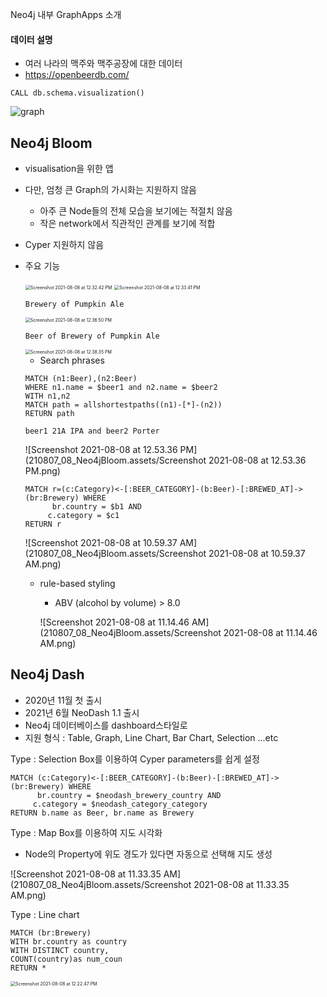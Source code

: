 Neo4j 내부 GraphApps 소개 

#### 데이터 설명

* 여러 나라의 맥주와 맥주공장에 대한 데이터
* https://openbeerdb.com/

```cypher
CALL db.schema.visualization()
```

![graph](210807_08_Neo4jBloom.assets/graph-8387185.png)

## Neo4j Bloom

* visualisation을 위한 앱

* 다만, 엄청 큰 Graph의 가시화는 지원하지 않음

  * 아주 큰 Node들의 전체 모습을 보기에는 적절치 않음
  * 작은 network에서 직관적인 관계를 보기에 적합 

* Cyper 지원하지 않음

* 주요 기능

  <img src="210807_08_Neo4jBloom.assets/Screenshot 2021-08-08 at 12.32.42 PM.png" alt="Screenshot 2021-08-08 at 12.32.42 PM" style="zoom:50%;" />

  <img src="210807_08_Neo4jBloom.assets/Screenshot 2021-08-08 at 12.33.41 PM.png" alt="Screenshot 2021-08-08 at 12.33.41 PM" style="zoom:50%;" />

  `Brewery of Pumpkin Ale`

  

  <img src="210807_08_Neo4jBloom.assets/Screenshot 2021-08-08 at 12.36.50 PM.png" alt="Screenshot 2021-08-08 at 12.36.50 PM" style="zoom:50%;" />

  `Beer of Brewery of Pumpkin Ale`

  <img src="210807_08_Neo4jBloom.assets/Screenshot 2021-08-08 at 12.38.35 PM.png" alt="Screenshot 2021-08-08 at 12.38.35 PM" style="zoom:50%;" />

  

  

  * Search phrases 

  ```cypher
  MATCH (n1:Beer),(n2:Beer)
  WHERE n1.name = $beer1 and n2.name = $beer2
  WITH n1,n2
  MATCH path = allshortestpaths((n1)-[*]-(n2))
  RETURN path
  ```

  `beer1 21A IPA and beer2 Porter`

  ![Screenshot 2021-08-08 at 12.53.36 PM](210807_08_Neo4jBloom.assets/Screenshot 2021-08-08 at 12.53.36 PM.png)

  ```cypher
  MATCH r=(c:Category)<-[:BEER_CATEGORY]-(b:Beer)-[:BREWED_AT]->(br:Brewery) WHERE
        br.country = $b1 AND
       c.category = $c1
  RETURN r
  ```

  ![Screenshot 2021-08-08 at 10.59.37 AM](210807_08_Neo4jBloom.assets/Screenshot 2021-08-08 at 10.59.37 AM.png)

  * rule-based styling

    * ABV (alcohol by volume) > 8.0 

    ![Screenshot 2021-08-08 at 11.14.46 AM](210807_08_Neo4jBloom.assets/Screenshot 2021-08-08 at 11.14.46 AM.png)

## Neo4j Dash

* 2020년 11월 첫 출시
* 2021년 6월 NeoDash 1.1 출시
* Neo4j 데이터베이스를 dashboard스타일로 
* 지원 형식 : Table, Graph, Line Chart, Bar Chart, Selection ...etc

Type : Selection Box를 이용하여 Cyper parameters를 쉽게 설정 

```cypher
MATCH (c:Category)<-[:BEER_CATEGORY]-(b:Beer)-[:BREWED_AT]->(br:Brewery) WHERE
      br.country = $neodash_brewery_country AND
     c.category = $neodash_category_category
RETURN b.name as Beer, br.name as Brewery
```



Type : Map Box를 이용하여 지도 시각화 

* Node의 Property에 위도 경도가 있다면 자동으로 선택해 지도 생성

![Screenshot 2021-08-08 at 11.33.35 AM](210807_08_Neo4jBloom.assets/Screenshot 2021-08-08 at 11.33.35 AM.png)

Type : Line chart

```cypher
MATCH (br:Brewery) 
WITH br.country as country 
WITH DISTINCT country, 
COUNT(country)as num_coun 
RETURN *
```

<img src="210807_08_Neo4jBloom.assets/Screenshot 2021-08-08 at 12.22.47 PM.png" alt="Screenshot 2021-08-08 at 12.22.47 PM" style="zoom:50%;" />

